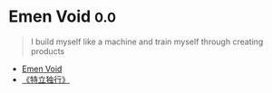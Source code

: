 # Emen Void <small>0.0</small>

> I build myself like a machine and train myself through creating products

- [Emen Void](https://1.emen.men/)
- [《特立独行》](https://2.emen.men/)
